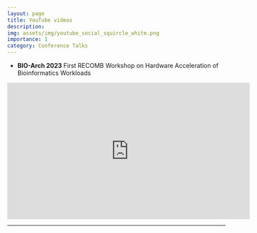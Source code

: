 ```yaml
---
layout: page
title: YouTube videos
description: 
img: assets/img/youtube_social_squircle_white.png
importance: 1
category: Conference Talks
---
```


* **BIO-Arch 2023** First RECOMB Workshop on Hardware Acceleration of Bioinformatics Workloads

<iframe width="560" height="315" src="https://www.youtube.com/embed/6ichXKktenw" title="YouTube video player" frameborder="0" allow="accelerometer; autoplay; clipboard-write; encrypted-media; gyroscope; picture-in-picture; web-share" allowfullscreen></iframe>

---

